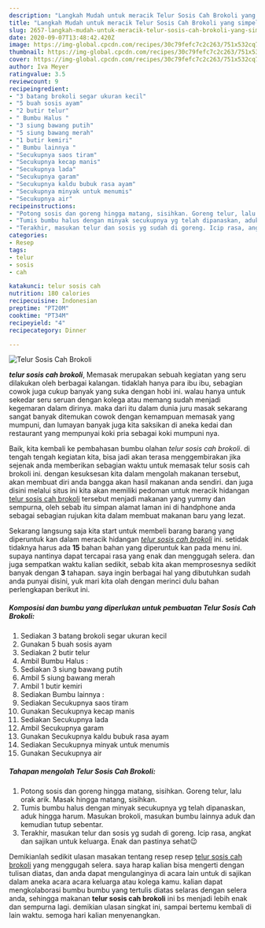 ```yaml
---
description: "Langkah Mudah untuk meracik Telur Sosis Cah Brokoli yang simpel"
title: "Langkah Mudah untuk meracik Telur Sosis Cah Brokoli yang simpel"
slug: 2657-langkah-mudah-untuk-meracik-telur-sosis-cah-brokoli-yang-simpel
date: 2020-09-07T13:48:42.420Z
image: https://img-global.cpcdn.com/recipes/30c79fefc7c2c263/751x532cq70/telur-sosis-cah-brokoli-foto-resep-utama.jpg
thumbnail: https://img-global.cpcdn.com/recipes/30c79fefc7c2c263/751x532cq70/telur-sosis-cah-brokoli-foto-resep-utama.jpg
cover: https://img-global.cpcdn.com/recipes/30c79fefc7c2c263/751x532cq70/telur-sosis-cah-brokoli-foto-resep-utama.jpg
author: Iva Meyer
ratingvalue: 3.5
reviewcount: 9
recipeingredient:
- "3 batang brokoli segar ukuran kecil"
- "5 buah sosis ayam"
- "2 butir telur"
- " Bumbu Halus "
- "3 siung bawang putih"
- "5 siung bawang merah"
- "1 butir kemiri"
- " Bumbu lainnya "
- "Secukupnya saos tiram"
- "Secukupnya kecap manis"
- "Secukupnya lada"
- "Secukupnya garam"
- "Secukupnya kaldu bubuk rasa ayam"
- "Secukupnya minyak untuk menumis"
- "Secukupnya air"
recipeinstructions:
- "Potong sosis dan goreng hingga matang, sisihkan. Goreng telur, lalu orak arik. Masak hingga matang, sisihkan."
- "Tumis bumbu halus dengan minyak secukupnya yg telah dipanaskan, aduk hingga harum. Masukan brokoli, masukan bumbu lainnya aduk dan kemudian tutup sebentar."
- "Terakhir, masukan telur dan sosis yg sudah di goreng. Icip rasa, angkat dan sajikan untuk keluarga. Enak dan pastinya sehat😉"
categories:
- Resep
tags:
- telur
- sosis
- cah

katakunci: telur sosis cah 
nutrition: 180 calories
recipecuisine: Indonesian
preptime: "PT20M"
cooktime: "PT34M"
recipeyield: "4"
recipecategory: Dinner

---
```



![Telur Sosis Cah Brokoli](https://img-global.cpcdn.com/recipes/30c79fefc7c2c263/751x532cq70/telur-sosis-cah-brokoli-foto-resep-utama.jpg)

<b><i>telur sosis cah brokoli</i></b>, Memasak merupakan sebuah kegiatan yang seru dilakukan oleh berbagai kalangan. tidaklah hanya para ibu ibu, sebagian cowok juga cukup banyak yang suka dengan hobi ini. walau hanya untuk sekedar seru seruan dengan kolega atau memang sudah menjadi kegemaran dalam dirinya. maka dari itu dalam dunia juru masak sekarang sangat banyak ditemukan cowok dengan kemampuan memasak yang mumpuni, dan lumayan banyak juga kita saksikan di aneka kedai dan restaurant yang mempunyai koki pria sebagai koki mumpuni nya.

Baik, kita kembali ke pembahasan bumbu olahan <i>telur sosis cah brokoli</i>. di tengah tengah kegiatan kita, bisa jadi akan terasa menggembirakan jika sejenak anda memberikan sebagian waktu untuk memasak telur sosis cah brokoli ini. dengan kesuksesan kita dalam mengolah makanan tersebut, akan membuat diri anda bangga akan hasil makanan anda sendiri. dan juga disini melalui situs ini kita akan memiliki pedoman untuk meracik hidangan <u>telur sosis cah brokoli</u> tersebut menjadi makanan yang yummy dan sempurna, oleh sebab itu simpan alamat laman ini di handphone anda sebagai sebagian rujukan kita dalam membuat makanan baru yang lezat.




Sekarang langsung saja kita start untuk membeli barang barang yang diperuntuk kan dalam meracik hidangan <u><i>telur sosis cah brokoli</i></u> ini. setidak tidaknya harus ada <b>15</b> bahan bahan yang diperuntuk kan pada menu ini. supaya nantinya dapat tercapai rasa yang enak dan menggugah selera. dan juga sempatkan waktu kalian sedikit, sebab kita akan memprosesnya sedikit banyak dengan <b>3</b> tahapan. saya ingin berbagai hal yang dibutuhkan sudah anda punyai disini, yuk mari kita olah dengan merinci dulu bahan perlengkapan berikut ini.

<!--inarticleads1-->

##### Komposisi dan bumbu yang diperlukan untuk pembuatan Telur Sosis Cah Brokoli:

1. Sediakan 3 batang brokoli segar ukuran kecil
1. Gunakan 5 buah sosis ayam
1. Sediakan 2 butir telur
1. Ambil  Bumbu Halus :
1. Sediakan 3 siung bawang putih
1. Ambil 5 siung bawang merah
1. Ambil 1 butir kemiri
1. Sediakan  Bumbu lainnya :
1. Sediakan Secukupnya saos tiram
1. Gunakan Secukupnya kecap manis
1. Sediakan Secukupnya lada
1. Ambil Secukupnya garam
1. Gunakan Secukupnya kaldu bubuk rasa ayam
1. Sediakan Secukupnya minyak untuk menumis
1. Gunakan Secukupnya air




<!--inarticleads2-->

##### Tahapan mengolah Telur Sosis Cah Brokoli:

1. Potong sosis dan goreng hingga matang, sisihkan. Goreng telur, lalu orak arik. Masak hingga matang, sisihkan.
1. Tumis bumbu halus dengan minyak secukupnya yg telah dipanaskan, aduk hingga harum. Masukan brokoli, masukan bumbu lainnya aduk dan kemudian tutup sebentar.
1. Terakhir, masukan telur dan sosis yg sudah di goreng. Icip rasa, angkat dan sajikan untuk keluarga. Enak dan pastinya sehat😉




Demikianlah sedikit ulasan masakan tentang resep resep <u>telur sosis cah brokoli</u> yang menggugah selera. saya harap kalian bisa mengerti dengan tulisan diatas, dan anda dapat mengulanginya di acara lain untuk di sajikan dalam aneka acara acara keluarga atau kolega kamu. kalian dapat mengkolaborasi bumbu bumbu yang tertulis diatas selaras dengan selera anda, sehingga makanan <b>telur sosis cah brokoli</b> ini bs menjadi lebih enak dan sempurna lagi. demikian ulasan singkat ini, sampai bertemu kembali di lain waktu. semoga hari kalian menyenangkan.
